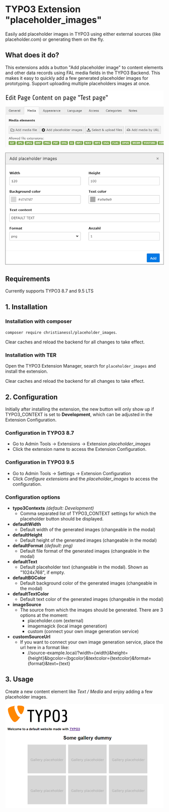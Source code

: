 # TYPO3 Extension "placeholder_images"
Easily add placeholder images in TYPO3 using either external sources (like placeholder.com) or generating them on the fly.

## What does it do?

This extensions adds a button "Add placeholder image" to content elements and other data records using FAL media fields in the TYPO3 Backend. 
This makes it easy to quickly add a few generated placeholder images for prototyping. Support uploading multiple placeholders images at once.

![Add placeholder image Button](/Resources/Public/Screenshots/placeholder_button.png)


![Placeholder modal](/Resources/Public/Screenshots/placeholder_modal.png)

## Requirements

Currently supports TYPO3 8.7 and 9.5 LTS

## 1. Installation

### Installation with composer

`composer require christianessl/placeholder_images`. 

Clear caches and reload the backend for all changes to take effect.

### Installation with TER

Open the TYPO3 Extension Manager, search for `placeholder_images` and install the extension.

Clear caches and reload the backend for all changes to take effect.

## 2. Configuration

Initially after installing the extension, the new button will only show up if TYPO3_CONTEXT is set to **Development**, which can be adjusted in the Extension Configuration.

### Configuration in TYPO3 8.7

- Go to Admin Tools -> Extensions -> Extension *placeholder_images*
- Click the extension name to access the Extension Configuration.

### Configuration in TYPO3 9.5

- Go to Admin Tools -> Settings -> Extension Configuration
- Click *Configure extensions* and the *placeholder_images* to access the configuration.

### Configuration options ###

- **typo3Contexts** *(default: Development)*
    - Comma separated list of TYPO3_CONTEXT settings for which the placeholder button should be displayed.
- **defaultWidth** 
    - Default width of the generated images (changeable in the modal)
- **defaultHeight** 
    - Default height of the generated images (changeable in the modal)
- **defaultFormat** *(default: png)*
    - Default file format of the generated images (changeable in the modal)
- **defaultText** 
    - Default placeholder text (changeable in the modal). Shown as "1024x768", if empty.
- **defaultBGColor** 
    - Default background color of the generated images (changeable in the modal)
- **defaultTextColor** 
    - Default text color of the generated images (changeable in the modal)
- **imageSource** 
    - The source from which the images should be generated. There are 3 options at the moment:
        - placeholder.com (external)
        - imagemagick (local image generation)
        - custom (connect your own image generation service)
- **customSourceUrl** 
    - If you want to connect your own image generation service, place the url here in a format like:
        - //source-example.local/?width={width}&height={height}&bgcolor={bgcolor}&textcolor={textcolor}&format={format}&text={text}

## 3. Usage

Create a new content element like *Text / Media* and enjoy adding a few placeholder images.      

![Placeholder frontend](/Resources/Public/Screenshots/placeholder_frontend.png)
